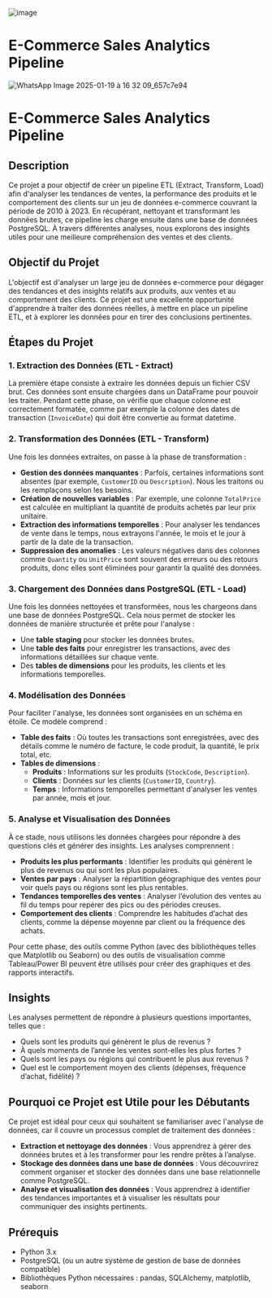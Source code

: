 
![image](https://github.com/user-attachments/assets/f5dfa636-115e-432f-82f5-c548953d8c8c)

# E-Commerce Sales Analytics Pipeline
![WhatsApp Image 2025-01-19 à 16 32 09_657c7e94](https://github.com/user-attachments/assets/d758941e-6650-4348-b6fa-c128aa164269)

# E-Commerce Sales Analytics Pipeline

## Description

Ce projet a pour objectif de créer un pipeline ETL (Extract, Transform, Load) afin d'analyser les tendances de ventes, la performance des produits et le comportement des clients sur un jeu de données e-commerce couvrant la période de 2010 à 2023. En récupérant, nettoyant et transformant les données brutes, ce pipeline les charge ensuite dans une base de données PostgreSQL. À travers différentes analyses, nous explorons des insights utiles pour une meilleure compréhension des ventes et des clients.

## Objectif du Projet

L'objectif est d'analyser un large jeu de données e-commerce pour dégager des tendances et des insights relatifs aux produits, aux ventes et au comportement des clients. Ce projet est une excellente opportunité d'apprendre à traiter des données réelles, à mettre en place un pipeline ETL, et à explorer les données pour en tirer des conclusions pertinentes.

## Étapes du Projet

### 1. Extraction des Données (ETL - Extract)

La première étape consiste à extraire les données depuis un fichier CSV brut. Ces données sont ensuite chargées dans un DataFrame pour pouvoir les traiter. Pendant cette phase, on vérifie que chaque colonne est correctement formatée, comme par exemple la colonne des dates de transaction (`InvoiceDate`) qui doit être convertie au format datetime.

### 2. Transformation des Données (ETL - Transform)

Une fois les données extraites, on passe à la phase de transformation :
- **Gestion des données manquantes** : Parfois, certaines informations sont absentes (par exemple, `CustomerID` ou `Description`). Nous les traitons ou les remplaçons selon les besoins.
- **Création de nouvelles variables** : Par exemple, une colonne `TotalPrice` est calculée en multipliant la quantité de produits achetés par leur prix unitaire.
- **Extraction des informations temporelles** : Pour analyser les tendances de vente dans le temps, nous extrayons l'année, le mois et le jour à partir de la date de la transaction.
- **Suppression des anomalies** : Les valeurs négatives dans des colonnes comme `Quantity` ou `UnitPrice` sont souvent des erreurs ou des retours produits, donc elles sont éliminées pour garantir la qualité des données.

### 3. Chargement des Données dans PostgreSQL (ETL - Load)

Une fois les données nettoyées et transformées, nous les chargeons dans une base de données PostgreSQL. Cela nous permet de stocker les données de manière structurée et prête pour l'analyse :
- Une **table staging** pour stocker les données brutes.
- Une **table des faits** pour enregistrer les transactions, avec des informations détaillées sur chaque vente.
- Des **tables de dimensions** pour les produits, les clients et les informations temporelles.

### 4. Modélisation des Données

Pour faciliter l'analyse, les données sont organisées en un schéma en étoile. Ce modèle comprend :
- **Table des faits** : Où toutes les transactions sont enregistrées, avec des détails comme le numéro de facture, le code produit, la quantité, le prix total, etc.
- **Tables de dimensions** :
  - **Produits** : Informations sur les produits (`StockCode`, `Description`).
  - **Clients** : Données sur les clients (`CustomerID`, `Country`).
  - **Temps** : Informations temporelles permettant d'analyser les ventes par année, mois et jour.

### 5. Analyse et Visualisation des Données

À ce stade, nous utilisons les données chargées pour répondre à des questions clés et générer des insights. Les analyses comprennent :
- **Produits les plus performants** : Identifier les produits qui génèrent le plus de revenus ou qui sont les plus populaires.
- **Ventes par pays** : Analyser la répartition géographique des ventes pour voir quels pays ou régions sont les plus rentables.
- **Tendances temporelles des ventes** : Analyser l’évolution des ventes au fil du temps pour repérer des pics ou des périodes creuses.
- **Comportement des clients** : Comprendre les habitudes d’achat des clients, comme la dépense moyenne par client ou la fréquence des achats.

Pour cette phase, des outils comme Python (avec des bibliothèques telles que Matplotlib ou Seaborn) ou des outils de visualisation comme Tableau/Power BI peuvent être utilisés pour créer des graphiques et des rapports interactifs.

## Insights

Les analyses permettent de répondre à plusieurs questions importantes, telles que :
- Quels sont les produits qui génèrent le plus de revenus ?
- À quels moments de l’année les ventes sont-elles les plus fortes ?
- Quels sont les pays ou régions qui contribuent le plus aux revenus ?
- Quel est le comportement moyen des clients (dépenses, fréquence d’achat, fidélité) ?

## Pourquoi ce Projet est Utile pour les Débutants

Ce projet est idéal pour ceux qui souhaitent se familiariser avec l'analyse de données, car il couvre un processus complet de traitement des données :
- **Extraction et nettoyage des données** : Vous apprendrez à gérer des données brutes et à les transformer pour les rendre prêtes à l’analyse.
- **Stockage des données dans une base de données** : Vous découvrirez comment organiser et stocker des données dans une base relationnelle comme PostgreSQL.
- **Analyse et visualisation des données** : Vous apprendrez à identifier des tendances importantes et à visualiser les résultats pour communiquer des insights pertinents.

## Prérequis

- Python 3.x
- PostgreSQL (ou un autre système de gestion de base de données compatible)
- Bibliothèques Python nécessaires : pandas, SQLAlchemy, matplotlib, seaborn
